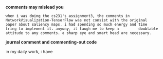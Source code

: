 **comments may mislead you**

    when i was doing the cs231's assignment3, the comments in NetworkVisualization-TensorFlow was not consist with the original 
    paper about saliency maps. i had spending so much energy and time tring to implement it. anyway, it taugh me to keep a         doubtable attitude to any comments. a sharp eye and smart head are necessary.

**journal comment and commenting-out code**
  
  in my daily work, i have 
